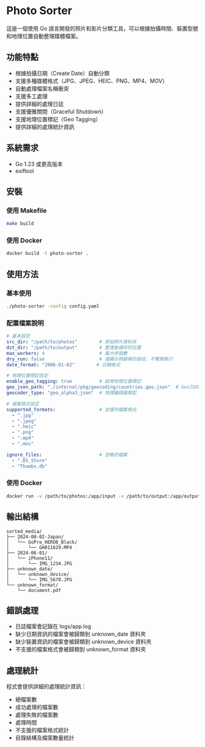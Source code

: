 # Photo Sorter

這是一個使用 Go 語言開發的照片和影片分類工具，可以根據拍攝時間、裝置型號和地理位置自動整理媒體檔案。

## 功能特點

- 根據拍攝日期（Create Date）自動分類
- 支援多種媒體格式（JPG、JPEG、HEIC、PNG、MP4、MOV）
- 自動處理檔案名稱衝突
- 支援多工處理
- 提供詳細的處理日誌
- 支援優雅關閉（Graceful Shutdown）
- 支援地理位置標記（Geo Tagging）
- 提供詳細的處理統計資訊

## 系統需求

- Go 1.23 或更高版本
- exiftool

## 安裝

### 使用 Makefile

```bash
make build
```

### 使用 Docker

```bash
docker build -t photo-sorter .
```

## 使用方法

### 基本使用

```bash
./photo-sorter -config config.yaml
```

### 配置檔案說明

```yaml
# 基本設定
src_dir: "/path/to/photos"        # 原始照片資料夾
dst_dir: "/path/to/output"        # 整理後儲存的位置
max_workers: 4                    # 最大併發數
dry_run: false                    # 僅顯示將搬移的路徑，不實際執行
date_format: "2006-01-02"        # 日期格式

# 地理位置標記設定
enable_geo_tagging: true          # 啟用地理位置標記
geo_json_path: "./internal/pkg/geocoding/countries.geo.json"  # GeoJSON 檔案路徑
geocoder_type: "geo_alpha3_json"  # 地理編碼器類型

# 檔案格式設定
supported_formats:                # 支援的檔案格式
  - ".jpg"
  - ".jpeg"
  - ".heic"
  - ".png"
  - ".mp4"
  - ".mov"

ignore_files:                     # 忽略的檔案
  - ".DS_Store"
  - "Thumbs.db"
```

### 使用 Docker

```bash
docker run -v /path/to/photos:/app/input -v /path/to/output:/app/output photo-sorter -config config.yaml
```

## 輸出結構

```
sorted_media/
├── 2024-08-02-Japan/
│   └── GoPro_HERO8_Black/
│       └── GH011629.MP4
├── 2024-06-01/
│   └── iPhone11/
│       └── IMG_1234.JPG
├── unknown_date/
│   └── unknown_device/
│       └── IMG_5678.JPG
└── unknown_format/
    └── document.pdf
```

## 錯誤處理

- 日誌檔案會記錄在 logs/app.log
- 缺少日期資訊的檔案會被歸類到 unknown_date 資料夾
- 缺少裝置資訊的檔案會被歸類到 unknown_device 資料夾
- 不支援的檔案格式會被歸類到 unknown_format 資料夾

## 處理統計

程式會提供詳細的處理統計資訊：
- 總檔案數
- 成功處理的檔案數
- 處理失敗的檔案數
- 處理時間
- 不支援的檔案格式統計
- 目錄結構及檔案數量統計
